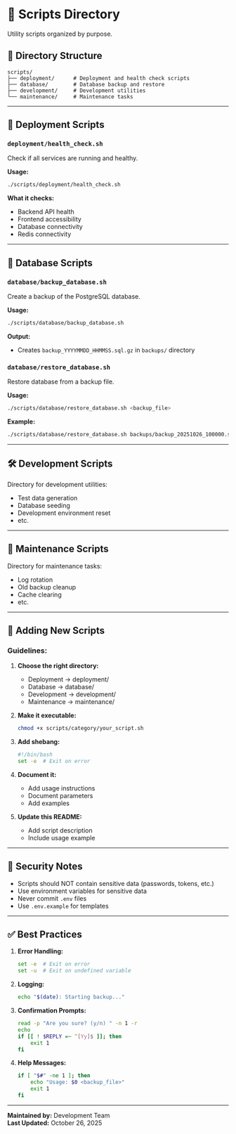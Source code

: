 # 📜 Scripts Directory

Utility scripts organized by purpose.

## 📁 Directory Structure

```
scripts/
├── deployment/      # Deployment and health check scripts
├── database/        # Database backup and restore
├── development/     # Development utilities
└── maintenance/     # Maintenance tasks
```

---

## 🚀 Deployment Scripts

### `deployment/health_check.sh`
Check if all services are running and healthy.

**Usage:**
```bash
./scripts/deployment/health_check.sh
```

**What it checks:**
- Backend API health
- Frontend accessibility
- Database connectivity
- Redis connectivity

---

## 💾 Database Scripts

### `database/backup_database.sh`
Create a backup of the PostgreSQL database.

**Usage:**
```bash
./scripts/database/backup_database.sh
```

**Output:**
- Creates `backup_YYYYMMDD_HHMMSS.sql.gz` in `backups/` directory

### `database/restore_database.sh`
Restore database from a backup file.

**Usage:**
```bash
./scripts/database/restore_database.sh <backup_file>
```

**Example:**
```bash
./scripts/database/restore_database.sh backups/backup_20251026_100000.sql.gz
```

---

## 🛠️ Development Scripts

Directory for development utilities:
- Test data generation
- Database seeding
- Development environment reset
- etc.

---

## 🔧 Maintenance Scripts

Directory for maintenance tasks:
- Log rotation
- Old backup cleanup
- Cache clearing
- etc.

---

## 📝 Adding New Scripts

### Guidelines:

1. **Choose the right directory:**
   - Deployment → deployment/
   - Database → database/
   - Development → development/
   - Maintenance → maintenance/

2. **Make it executable:**
   ```bash
   chmod +x scripts/category/your_script.sh
   ```

3. **Add shebang:**
   ```bash
   #!/bin/bash
   set -e  # Exit on error
   ```

4. **Document it:**
   - Add usage instructions
   - Document parameters
   - Add examples

5. **Update this README:**
   - Add script description
   - Include usage example

---

## 🔐 Security Notes

- Scripts should NOT contain sensitive data (passwords, tokens, etc.)
- Use environment variables for sensitive data
- Never commit `.env` files
- Use `.env.example` for templates

---

## ✅ Best Practices

1. **Error Handling:**
   ```bash
   set -e  # Exit on error
   set -u  # Exit on undefined variable
   ```

2. **Logging:**
   ```bash
   echo "$(date): Starting backup..."
   ```

3. **Confirmation Prompts:**
   ```bash
   read -p "Are you sure? (y/n) " -n 1 -r
   echo
   if [[ ! $REPLY =~ ^[Yy]$ ]]; then
       exit 1
   fi
   ```

4. **Help Messages:**
   ```bash
   if [ "$#" -ne 1 ]; then
       echo "Usage: $0 <backup_file>"
       exit 1
   fi
   ```

---

**Maintained by:** Development Team  
**Last Updated:** October 26, 2025

